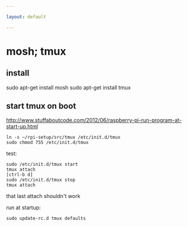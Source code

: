 ```yaml
---

layout: default

---
```



# mosh; tmux

## install

sudo apt-get install mosh
sudo apt-get install tmux

## start tmux on boot

http://www.stuffaboutcode.com/2012/06/raspberry-pi-run-program-at-start-up.html

	ln -s ~/rpi-setup/src/tmux /etc/init.d/tmux
	sudo chmod 755 /etc/init.d/tmux

test:

	sudo /etc/init.d/tmux start
	tmux attach
	[ctrl-b d]
	sudo /etc/init.d/tmux stop
	tmux attach

that last attach shouldn't work

run at startup:

	sudo update-rc.d tmux defaults
